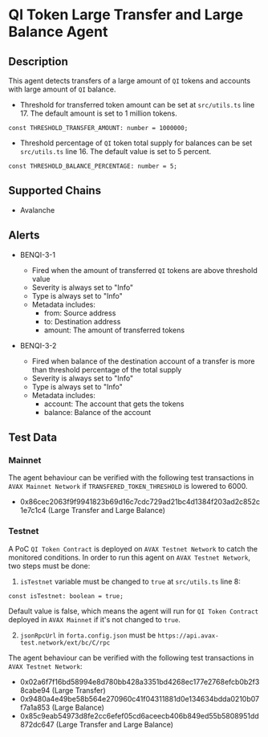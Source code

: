 # QI Token Large Transfer and Large Balance Agent

## Description

This agent detects transfers of a large amount of `QI` tokens and accounts with large amount of `QI` balance.

- Threshold for transferred token amount can be set at `src/utils.ts` line 17. The default amount is set to 1 million tokens.

```
const THRESHOLD_TRANSFER_AMOUNT: number = 1000000;
```

- Threshold percentage of `QI` token total supply for balances can be set `src/utils.ts` line 16. The default value is set to 5 percent.

```
const THRESHOLD_BALANCE_PERCENTAGE: number = 5;
```

## Supported Chains

- Avalanche

## Alerts

- BENQI-3-1

  - Fired when the amount of transferred `QI` tokens are above threshold value
  - Severity is always set to "Info"
  - Type is always set to "Info"
  - Metadata includes:
    - from: Source address
    - to: Destination address
    - amount: The amount of transferred tokens

- BENQI-3-2
  - Fired when balance of the destination account of a transfer is more than threshold percentage of the total supply
  - Severity is always set to "Info"
  - Type is always set to "Info"
  - Metadata includes:
    - account: The account that gets the tokens
    - balance: Balance of the account

## Test Data

### Mainnet

The agent behaviour can be verified with the following test transactions in `AVAX Mainnet Network` if `TRANSFERED_TOKEN_THRESHOLD` is lowered to 6000.

- 0x86cec2063f9f9941823b69d16c7cdc729ad21bc4d1384f203ad2c852c1e7c1c4 (Large Transfer and Large Balance)

### Testnet

A PoC `QI Token Contract` is deployed on `AVAX Testnet Network` to catch the monitored conditions.
In order to run this agent on `AVAX Testnet Network`, two steps must be done:

1. `isTestnet` variable must be changed to `true` at `src/utils.ts` line 8:

```
const isTestnet: boolean = true;
```

Default value is false, which means the agent will run for `QI Token Contract` deployed in `AVAX Mainnet` if it's not changed to `true`.

2. `jsonRpcUrl` in `forta.config.json` must be `https://api.avax-test.network/ext/bc/C/rpc`

The agent behaviour can be verified with the following test transactions in `AVAX Testnet Network`:

- 0x02a6f7f16bd58994e8d780bb428a3351bd4268ec177e2768efcb0b2f38cabe94 (Large Transfer)
- 0x9480a4e49be58b564e270960c41f04311881d0e134634bdda0210b07f7a1a853 (Large Balance)
- 0x85c9eab54973d8fe2cc6efef05cd6aceecb406b849ed55b5808951dd872dc647 (Large Transfer and Large Balance)
